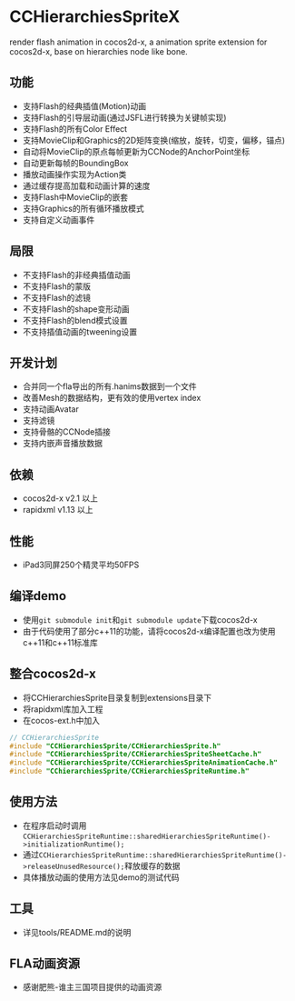 CCHierarchiesSpriteX
====================

render flash animation in cocos2d-x, a animation sprite extension for cocos2d-x, base on hierarchies node like bone.


功能
-------------------
   * 支持Flash的经典插值(Motion)动画
   * 支持Flash的引导层动画(通过JSFL进行转换为关键帧实现)
   * 支持Flash的所有Color Effect
   * 支持MovieClip和Graphics的2D矩阵变换(缩放，旋转，切变，偏移，锚点)
   * 自动将MovieClip的原点每帧更新为CCNode的AnchorPoint坐标
   * 自动更新每帧的BoundingBox
   * 播放动画操作实现为Action类
   * 通过缓存提高加载和动画计算的速度
   * 支持Flash中MovieClip的嵌套
   * 支持Graphics的所有循环播放模式
   * 支持自定义动画事件


局限
-------------------
   * 不支持Flash的非经典插值动画
   * 不支持Flash的蒙版
   * 不支持Flash的滤镜
   * 不支持Flash的shape变形动画
   * 不支持Flash的blend模式设置
   * 不支持插值动画的tweening设置


开发计划
-------------------
   * 合并同一个fla导出的所有.hanims数据到一个文件
   * 改善Mesh的数据结构，更有效的使用vertex index
   * 支持动画Avatar
   * 支持滤镜
   * 支持骨骼的CCNode插接
   * 支持内嵌声音播放数据


依赖
-------------------
   * cocos2d-x v2.1 以上
   * rapidxml v1.13 以上


性能
-------------------
   * iPad3同屏250个精灵平均50FPS


编译demo
------------------
   * 使用`git submodule init`和`git submodule update`下载cocos2d-x
   * 由于代码使用了部分c++11的功能，请将cocos2d-x编译配置也改为使用c++11和c++11标准库


整合cocos2d-x
-----------------
   * 将CCHierarchiesSprite目录复制到extensions目录下
   * 将rapidxml库加入工程
   * 在cocos-ext.h中加入
   
```c++
// CCHierarchiesSprite
#include "CCHierarchiesSprite/CCHierarchiesSprite.h"
#include "CCHierarchiesSprite/CCHierarchiesSpriteSheetCache.h"
#include "CCHierarchiesSprite/CCHierarchiesSpriteAnimationCache.h"
#include "CChierarchiesSprite/CCHierarchiesSpriteRuntime.h"
```


使用方法
-----------------
   * 在程序启动时调用`CCHierarchiesSpriteRuntime::sharedHierarchiesSpriteRuntime()->initializationRuntime();`
   * 通过`CCHierarchiesSpriteRuntime::sharedHierarchiesSpriteRuntime()->releaseUnusedResource();`释放缓存的数据
   * 具体播放动画的使用方法见demo的测试代码


工具
----------------
   * 详见tools/README.md的说明


FLA动画资源
------------------
   * 感谢肥熊-谁主三国项目提供的动画资源
